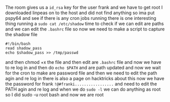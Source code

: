 The room gives us a `id_rsa` key for the user frank and we have to get root I downloaded linpeas on to the host and did not find anything so ima put pspy64 and see if there is any cron jobs running there is one interesting thing running a `sudo cat /etc/shadow` time to check if we can edit are paths and we can edit the `.bashrc` file so now we need to make a script to capture the shadow file 
```
#!/bin/bash
read shadow_pass
echo $shadow_pass >> /tmp/passwd
```
and then chmod +x the file and then edit are `.bashrc` file and now we have to re log in and then do `echo $PATH` and are path updated and now we wait for the cron to make are password file and then we need to edit the path agin and re log in there is also a page on hacktricks about this now we have the password for frank `!@#franki.................` and need to edit the PATH agin and re log and when we do `sudo -l` we can do anything as root so I did sudo -u root bash and now we are root 